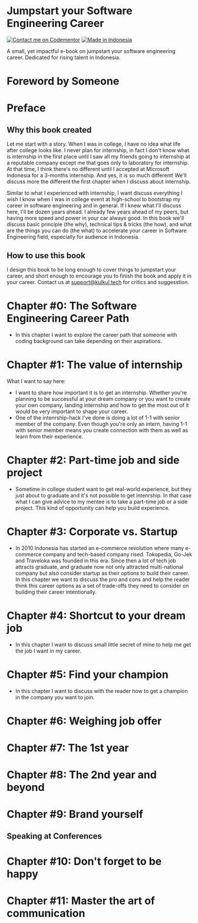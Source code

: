 # Jumpstart your Software Engineering Career

[![Contact me on Codementor](https://cdn.codementor.io/badges/contact_me_github.svg)](https://www.codementor.io/amappuji?utm_source=github&utm_medium=button&utm_term=amappuji&utm_campaign=github)
[![Made in Indonesia](https://made-in-indonesia.github.io/made-in-indonesia.svg)](https://github.com/made-in-indonesia/made-in-indonesia)

A small, yet impactful e-book on jumpstart your software engineering career. Dedicated for rising talent in Indonesia.

# Foreword by Someone

# Preface

## Why this book created

Let me start with a story. When I was in college, I have no idea what life after college looks like. I never plan for internship, in fact I don't know what is internship in the first place until I saw all my friends going to internship at a reputable company except me that goes only to laboratory for internship. At that time, I think there's no different until I accepted at Microsoft Indonesia for a 3-months internship. And yes, it is so much different! We'll discuss more the different the first chapter when I discuss about internship.

Similar to what I experienced with internship, I want discuss everything I wish I know when I was in college event at high-school to bootstrap my career in software engineering and in general. If I knew what I'll discuss here, I'll be dozen years ahead. I already few years ahead of my peers, but having more speed and power in your car always good. In this book we'll discuss basic principle (the why), technical tips & tricks (the how), and what are the things you can do (the what) to accelerate your career in Software Engineering field, especially for audience in Indonesia.

## How to use this book

I design this book to be long enough to cover things to jumpstart your career, and short enough to encourage you to finish the book and apply it in your career. Contact us at [support@kulkul.tech](mailto:support@kulkul.tech) for critics and suggesstion.

# Chapter #0: The Software Engineering Career Path

- In this chapter I want to explore the career path that someone with coding background can take depending on their aspirations.

# Chapter #1: The value of internship

What I want to say here:

- I want to share how important it is to get an internship. Whether you're planning to be successful at your dream company or you want to create your own company, landing internship and how to get the most out of it would be very important to shape your career.
- One of the intenrship-hack I've done is doing a lot of 1-1 with senior member of the company. Even though you're only an intern, having 1-1 with senior member means you create connection with them as well as learn from their experience.

# Chapter #2: Part-time job and side project

- Sometime in college student want to get real-world experience, but they just about to graduate and it's not possible to get intenrship. In that case what I can give advice to my mentee is to take a part-time job or a side project. This kind of opportunity can help you build experience.

# Chapter #3: Corporate vs. Startup

- In 2010 Indonesia has started an e-commerce revolution where many e-commerce company and tech-based company rised. Tokopedia, Go-Jek and Traveloka was founded in this era. Since then a lot of tech job attracts graduate, and graduate now not only attracted multi-national company but also consider startup as their options to build their career. In this chapter we want to discuss the pro and cons and help the reader think this career options as a set of trade-offs they need to consider on building their career intentionally.

# Chapter #4: Shortcut to your dream job

- In this chapter I want to discuss small little secret of mine to help me get the job I want in my career.

# Chapter #5: Find your champion

- In this chapter I want to discuss with the reader how to get a champion in the company you want to join.

# Chapter #6: Weighing job offer

# Chapter #7: The 1st year

# Chapter #8: The 2nd year and beyond

# Chapter #9: Brand yourself

## Speaking at Conferences

# Chapter #10: Don't forget to be happy

# Chapter #11: Master the art of communication
